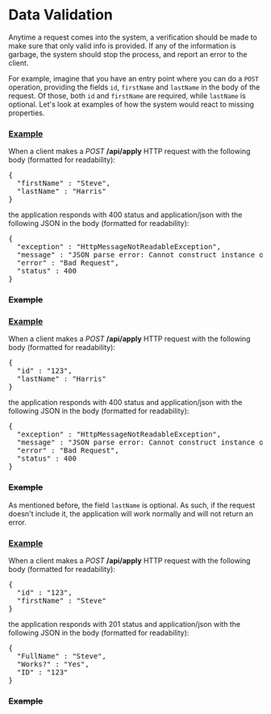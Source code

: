 # Data Validation

Anytime a request comes into the system, a verification should be made
to make sure that only valid info is provided. If any of the information
is garbage, the system should stop the process, and report an error to
the client.

For example, imagine that you have an entry point where you can do a 
`POST` operation, providing the fields `id`, `firstName` and `lastName`
in the body of the request. Of those, both `id` and `firstName` are
required, while `lastName` is optional. Let's look at examples of how
the system would react to missing properties.

### [Example](- "missing-id c:status=Unimplemented")

When a client makes a _POST_ **/api/apply**
HTTP request with the following body (formatted for readability):

<div><pre>{
  "firstName" : "Steve",
  "lastName" : "Harris"
}</pre></div>

the application responds with 400 status and
application/json with the following
JSON in the body (formatted for readability):

<div><pre>{
  "exception" : "HttpMessageNotReadableException",
  "message" : "JSON parse error: Cannot construct instance of `com.amoralesch.vdp.web.model.CustomRequest`, problem: ID may not be null; nested exception is com.fasterxml.jackson.databind.exc.ValueInstantiationException: Cannot construct instance of `com.amoralesch.vdp.web.model.CustomRequest`, problem: ID may not be null\n at [Source: (PushbackInputStream); line: 5, column: 3]",
  "error" : "Bad Request",
  "status" : 400
}</pre></div>

### ~~Example~~

### [Example](- "missing-firstName c:status=Unimplemented")

When a client makes a _POST_ **/api/apply**
HTTP request with the following body (formatted for readability):

<div><pre>{
  "id" : "123",
  "lastName" : "Harris"
}</pre></div>

the application responds with 400 status and
application/json with the following
JSON in the body (formatted for readability):

<div><pre>{
  "exception" : "HttpMessageNotReadableException",
  "message" : "JSON parse error: Cannot construct instance of `com.amoralesch.vdp.web.model.CustomRequest`, problem: first name may not be null; nested exception is com.fasterxml.jackson.databind.exc.ValueInstantiationException: Cannot construct instance of `com.amoralesch.vdp.web.model.CustomRequest`, problem: first name may not be null\n at [Source: (PushbackInputStream); line: 5, column: 3]",
  "error" : "Bad Request",
  "status" : 400
}</pre></div>

### ~~Example~~

As mentioned before, the field `lastName` is optional. As such, if the
request doesn't include it, the application will work normally and will
not return an error.

### [Example](- "missing-lastName c:status=Unimplemented")

When a client makes a _POST_ **/api/apply**
HTTP request with the following body (formatted for readability):

<div><pre>{
  "id" : "123",
  "firstName" : "Steve"
}</pre></div>

the application responds with 201 status and
application/json with the following
JSON in the body (formatted for readability):

<div><pre>{
  "FullName" : "Steve",
  "Works?" : "Yes",
  "ID" : "123"
}</pre></div>

### ~~Example~~
